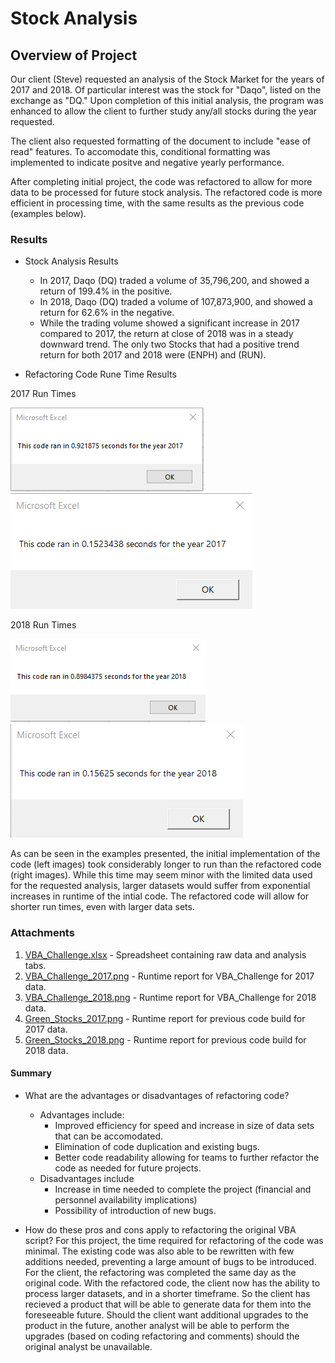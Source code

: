 # Stock Analysis

## Overview of Project
Our client (Steve) requested an analysis of the Stock Market for the years of 2017 and 2018.  Of particular interest was the stock for "Daqo", listed on the exchange as "DQ." Upon completion of this initial analysis, the program was enhanced to allow the client to further study any/all stocks during the year requested.

The client also requested formatting of the document to include "ease of read" features.  To accomodate this, conditional formatting was implemented to indicate positve and negative yearly performance.

After completing initial project, the code was refactored to allow for more data to be processed for future stock analysis.  The refactored code is more efficient in processing time, with the same results as the previous code (examples below).

### Results
- Stock Analysis Results
  - In 2017, Daqo (DQ) traded a volume of 35,796,200, and showed a return of 199.4% in the positive.
  - In 2018, Daqo (DQ) traded a volume of 107,873,900, and showed a return for 62.6% in the negative.  
  - While the trading volume showed a significant increase in 2017 compared to 2017, the return at close of 2018 was in a steady downward trend.  The only two Stocks that had a positive trend return for both 2017 and 2018 were (ENPH) and (RUN).

- Refactoring Code Rune Time Results

2017 Run Times

![Green_Stocks_2017.png](https://github.com/nseddon/Stock-Analysis/blob/main/Module_Prep/green_stocks_2017.png) ![VBA_Challenge_2017.png](https://github.com/nseddon/Stock-Analysis/blob/main/Resources/VBA_Challenge_2017.png)

2018 Run Times

![Green_Stocks_2018.png](https://github.com/nseddon/Stock-Analysis/blob/main/Module_Prep/green_stocks_2018.png) ![VBA_Challenge_2018.png](https://github.com/nseddon/Stock-Analysis/blob/main/Resources/VBA_Challenge_2018.png)

As can be seen in the examples presented, the initial implementation of the code (left images) took considerably longer to run than the refactored code (right images).  While this time may seem minor with the limited data used for the requested analysis, larger datasets would suffer from exponential increases in runtime of the intial code.  The refactored code will allow for shorter run times, even with larger data sets.

### Attachments
1. [VBA_Challenge.xlsx](https://github.com/nseddon/Stock-Analysis/blob/main/VBA_Challenge.xlsm) - Spreadsheet containing raw data and analysis tabs.
2. [VBA_Challenge_2017.png](https://github.com/nseddon/Stock-Analysis/blob/main/Resources/VBA_Challenge_2017.png) - Runtime report for VBA_Challenge for 2017 data.
3. [VBA_Challenge_2018.png](https://github.com/nseddon/Stock-Analysis/blob/main/Resources/VBA_Challenge_2018.png) - Runtime report for VBA_Challenge for 2018 data.
4. [Green_Stocks_2017.png](https://github.com/nseddon/Stock-Analysis/blob/main/Module_Prep/green_stocks_2017.png) - Runtime report for previous code build for 2017 data.
5. [Green_Stocks_2018.png](https://github.com/nseddon/Stock-Analysis/blob/main/Module_Prep/green_stocks_2018.png) - Runtime report for previous code build for 2018 data.

#### Summary

- What are the advantages or disadvantages of refactoring code?
  - Advantages include:
    - Improved efficiency for speed and increase in size of data sets that can be accomodated.
    - Elimination of code duplication and existing bugs.
    - Better code readability allowing for teams to further refactor the code as needed for future projects. 
  - Disadvantages include
    - Increase in time needed to complete the project (financial and personnel availability implications)
    - Possibility of introduction of new bugs.
  
- How do these pros and cons apply to refactoring the original VBA script?
For this project, the time required for refactoring of the code was minimal.  The existing code was also able to be rewritten with few additions needed, preventing a large amount of bugs to be introduced.  For the client, the refactoring was completed the same day as the original code.  With the refactored code, the client now has the ability to process larger datasets, and in a shorter timeframe.  So the client has recieved a product that will be able to generate data for them into the foreseeable future.  Should the client want additional upgrades to the product in the future, another analyst will be able to perform the upgrades (based on coding refactoring and comments) should the original analyst be unavailable.
